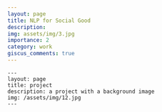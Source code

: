```yaml
---
layout: page
title: NLP for Social Good
description: 
img: assets/img/3.jpg
importance: 2
category: work
giscus_comments: true
---
```




    ---
    layout: page
    title: project
    description: a project with a background image
    img: /assets/img/12.jpg
    ---

